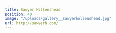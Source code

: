 ```yaml
---
title: Sawyer Hollenshead
position: 40
image: "/uploads/gallery__sawyerhollenshead.jpg"
url: http://sawyerh.com/
---
```



